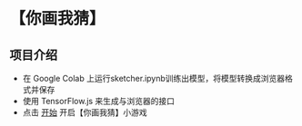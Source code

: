 # 【你画我猜】 

## 项目介绍 

* 在 Google Colab 上运行sketcher.ipynb训练出模型，将模型转换成浏览器格式并保存
* 使用 TensorFlow.js 来生成与浏览器的接口
* 点击 [开始](https://janezzliu.github.io/) 开启【你画我猜】小游戏


